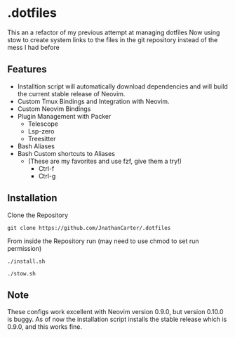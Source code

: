# .dotfiles
This an a refactor of my previous attempt at managing dotfiles
Now using stow to create system links to the files in the git repository instead of the mess I had before

## Features
- Installtion script will automatically download dependencies and will build the current stable release of Neovim.
- Custom Tmux Bindings and Integration with Neovim.
- Custom Neovim Bindings
- Plugin Management with Packer
  - Telescope
  - Lsp-zero
  - Treesitter
- Bash Aliases
- Bash Custom shortcuts to Aliases
  - (These are my favorites and use fzf, give them a try!)
    - Ctrl-f 
    - Ctrl-g

## Installation

Clone the Repository
```
git clone https://github.com/JnathanCarter/.dotfiles
```

From inside the Repository run (may need to use chmod to set run permission)
```
./install.sh
```

```
./stow.sh
```
## Note
These configs work excellent with Neovim version 0.9.0, but version 0.10.0 is buggy. As of now the installation script installs the stable release which is 0.9.0, and this works fine.
